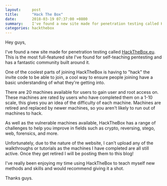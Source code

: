 ```yaml
---
layout:		post
title:  	"Hack The Box"
date: 		2018-03-19 07:37:00 +0800
summary:	I've found a new site made for penetration testing called HackTheBox.eu
categories:	hackthebox
---
```


Hey guys,

I've found a new site made for penetration testing called <a href="https://www.hackthebox.eu">HackTheBox.eu</a>. This is the most full-featured site I've found for self-teaching pentesting and has a fantastic community built around it.

One of the coolest parts of joining HackTheBox is having to "hack" the invite code to be able to join, a cool way to ensure people joining have a basic understanding of what they're getting into.

There are 20 machines available for users to gain user and root access on. These machines are rated by users who have completed them on a 1-10 scale, this gives you an idea of the difficulty of each machine. Machines are retired and replaced by newer machines, so you aren't likely to run out of machines to hack.

As well as the vulnerable machines available, HackTheBox has a range of challenges to help you improve in fields such as crypto, reversing, stego, web, forensics, and more. 

Unfortunately, due to the nature of the website, I can't upload any of the walkthroughs or tutorials as the machines I have completed are all still active. Once they get retired I will be posting them to this blog!

I've really been enjoying my time using HackTheBox to teach myself new methods and skills and would recommend giving it a shot.

Thanks guys.